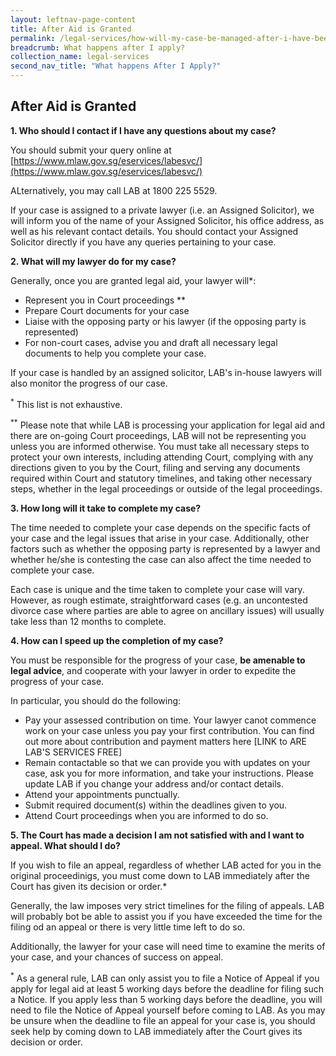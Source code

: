 ```yaml
---
layout: leftnav-page-content
title: After Aid is Granted
permalink: /legal-services/how-will-my-case-be-managed-after-i-have-been-granted-legal-aid/
breadcrumb: What happens after I apply?
collection_name: legal-services
second_nav_title: "What happens After I Apply?"
---
```


After Aid is Granted
---

**1. Who should I contact if I have any questions about my case?**<br>

You should submit your query online at [https://www.mlaw.gov.sg/eservices/labesvc/](https://www.mlaw.gov.sg/eservices/labesvc/)

ALternatively, you may call LAB at 1800 225 5529.

If your case is assigned to a private lawyer (i.e. an Assigned Solicitor), we will inform you of the name of your Assigned Solicitor, his office address, as well as his relevant contact details. You should contact your Assigned Solicitor directly if you have any queries pertaining to your case.<br>


**2. What will my lawyer do for my case?**<br>

Generally, once you are granted legal aid, your lawyer will*:
* Represent you in Court proceedings ** 
* Prepare Court documents for your case 
* Liaise with the opposing party or his lawyer (if the opposing party is represented)
* For non-court cases, advise you and draft all necessary legal documents to help you complete your case.

If your case is handled by an assigned solicitor, LAB's in-house lawyers will also monitor the progress of our case. 

<sup>*</sup> This list is not exhaustive. 

<sup>**</sup> Please note that while LAB is processing your application for legal aid and there are on-going Court proceedings, LAB will not be representing you unless you are informed otherwise. You must take all necessary steps to protect your own interests, including attending Court, complying with any directions given to you by the Court, filing and serving any documents required within Court and statutory timelines, and taking other necessary steps, whether in the legal proceedings or outside of the legal proceedings. <br>


**3. How long will it take to complete my case?**<br>

The time needed to complete your case depends on the specific facts of your case and the legal issues that arise in your case. Additionally, other factors such as whether the opposing party is represented by a lawyer and whether he/she is contesting the case can also affect the time needed to complete your case. 

Each case is unique and the time taken to complete your case will vary. However, as rough estimate, straightforward cases (e.g. an uncontested divorce case where parties are able to agree on ancillary issues) will usually take less than 12 months to complete. <br>


**4. How can I speed up the completion of my case?**<br>

You must be responsible for the progress of your case, **be amenable to legal advice**, and cooperate with your lawyer in order to expedite the progress of your case. 

In particular, you should do the following:

* Pay your assessed contribution on time. Your lawyer canot commence work on your case unless you pay your first contribution. You can find out more about contribution and payment matters here [LINK to ARE LAB'S SERVICES FREE]
* Remain contactable so that we can provide you with updates on your case, ask you for more information, and take your instructions. Please update LAB if you change your address and/or contact details. 
* Attend your appointments punctually.
* Submit required document(s) within the deadlines given to you.
* Attend Court proceedings when you are informed to do so.<br>


**5. The Court has made a decision I am not satisfied with and I want to appeal. What should I do?**<br>

If you wish to file an appeal, regardless of whether LAB acted for you in the original proceedinigs, you must come down to LAB immediately after the Court has given its decision or order.*

Generally, the law imposes very strict timelines for the filing of appeals. LAB will probably bot be able to assist you if you have exceeded the time for the filing od an appeal or there is very little time left to do so. 

Additionally, the lawyer for your case will need time to examine the merits of your case, and your chances of success on appeal. 

<sup>*</sup> As a general rule, LAB can only assist you to file a Notice of Appeal if you apply for legal aid at least 5 working days before the deadline for filing such a Notice. If you apply less than 5 working days before the deadline, you will need to file the Notice of Appeal yourself before coming to LAB. As you may be unsure when the deadline to file an appeal for your case is, you should seek help by coming down to LAB immediately after the Court gives its decision or order. 
